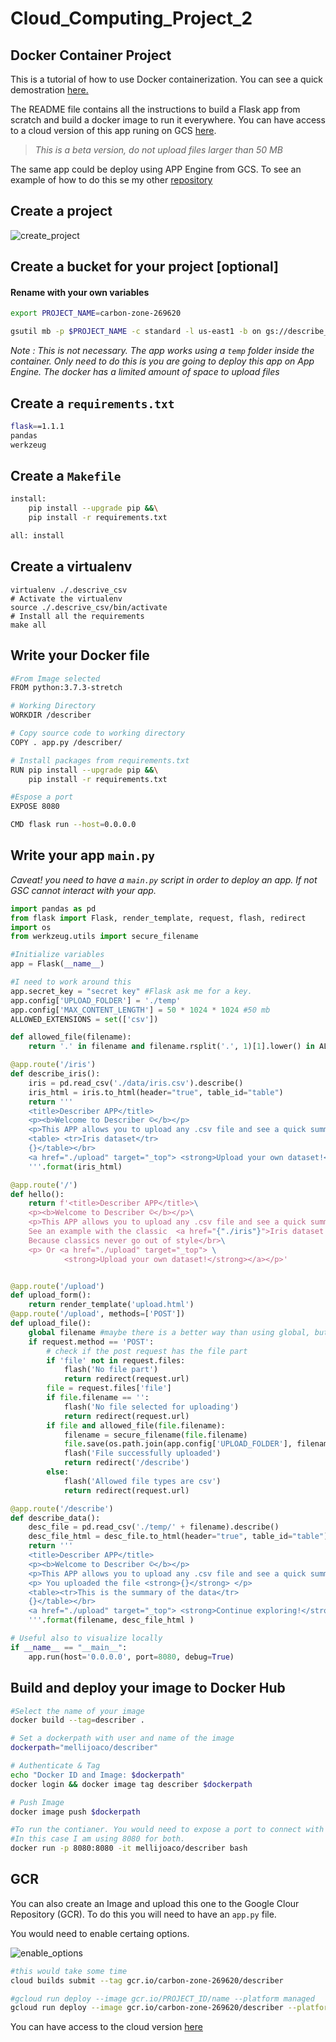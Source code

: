 # Cloud_Computing_Project_2
## Docker Container Project

This is a tutorial of how to use Docker containerization. You can see a quick demostration [here.](https://youtu.be/0v3HIwOZ064)

The README file contains all the instructions to build a Flask app from scratch and build a docker image to run it everywhere.
You can have access to a cloud version of this app runing on GCS [here](https://describer-ions6p5noa-ue.a.run.app).

> *This is a beta version, do not upload files larger than 50 MB*

The same app could be deploy using APP Engine from GCS. To see an example of how to do this se my other [repository](https://github.com/joaquinmenendez/Cloud_Computing_Project_1)


## Create a project
![create_project](https://user-images.githubusercontent.com/43391630/75630460-f32acd00-5bb8-11ea-8a74-4484a66f9223.png)

## Create a bucket for your project [optional]
#### Rename with your own variables
```bash
export PROJECT_NAME=carbon-zone-269620

gsutil mb -p $PROJECT_NAME -c standard -l us-east1 -b on gs://describe_csv_bucket/
```
*Note : This is not necessary. The app works using a `temp` folder inside the container.
 Only need to do this is you are going to deploy this app on App Engine. The docker has a limited amount of space to upload files*

## Create a `requirements.txt`
```bash
flask==1.1.1
pandas
werkzeug
```

## Create a `Makefile`
```bash
install:
	pip install --upgrade pip &&\
	pip install -r requirements.txt

all: install
```

## Create a virtualenv
```
virtualenv ./.descrive_csv
# Activate the virtualenv
source ./.descrive_csv/bin/activate
# Install all the requirements
make all
```

## Write your Docker file
```bash
#From Image selected
FROM python:3.7.3-stretch

# Working Directory
WORKDIR /describer

# Copy source code to working directory
COPY . app.py /describer/

# Install packages from requirements.txt
RUN pip install --upgrade pip &&\
    pip install -r requirements.txt

#Espose a port
EXPOSE 8080

CMD flask run --host=0.0.0.0
```

## Write your app `main.py`
*Caveat! you need to have a `main.py` script in order to deploy an app. If not GSC cannot interact with your app.*

```python
import pandas as pd
from flask import Flask, render_template, request, flash, redirect
import os
from werkzeug.utils import secure_filename

#Initialize variables
app = Flask(__name__)

#I need to work around this
app.secret_key = "secret key" #Flask ask me for a key. 
app.config['UPLOAD_FOLDER'] = './temp'
app.config['MAX_CONTENT_LENGTH'] = 50 * 1024 * 1024 #50 mb 
ALLOWED_EXTENSIONS = set(['csv'])

def allowed_file(filename):
	return '.' in filename and filename.rsplit('.', 1)[1].lower() in ALLOWED_EXTENSIONS

@app.route('/iris')
def describe_iris():
    iris = pd.read_csv('./data/iris.csv').describe()
    iris_html = iris.to_html(header="true", table_id="table")
    return '''
    <title>Describer APP</title>
    <p><b>Welcome to Describer ©</b></p>
    <p>This APP allows you to upload any .csv file and see a quick summary of the data inside.</p>
    <table> <tr>Iris dataset</tr>
    {}</table></br>
    <a href="./upload" target="_top"> <strong>Upload your own dataset!</strong></a>
    '''.format(iris_html)

@app.route('/')
def hello():
    return f'<title>Describer APP</title>\
    <p><b>Welcome to Describer ©</b></p>\
    <p>This APP allows you to upload any .csv file and see a quick summary of the data inside.</p>\
    See an example with the classic  <a href="{"./iris"}">Iris dataset.</a> </br>\
    Because classics never go out of style</br>\
    <p> Or <a href="./upload" target="_top"> \
            <strong>Upload your own dataset!</strong></a></p>'


@app.route('/upload')
def upload_form():
	return render_template('upload.html')
@app.route('/upload', methods=['POST'])
def upload_file():
	global filename #maybe there is a better way than using global, but it's the easier way now
	if request.method == 'POST':
        # check if the post request has the file part
		if 'file' not in request.files:
			flash('No file part')
			return redirect(request.url)
		file = request.files['file']
		if file.filename == '':
			flash('No file selected for uploading')
			return redirect(request.url)
		if file and allowed_file(file.filename):
			filename = secure_filename(file.filename) 
			file.save(os.path.join(app.config['UPLOAD_FOLDER'], filename))
			flash('File successfully uploaded')
			return redirect('/describe')
		else:
			flash('Allowed file types are csv')
			return redirect(request.url)

@app.route('/describe')
def describe_data():
    desc_file = pd.read_csv('./temp/' + filename).describe()
    desc_file_html = desc_file.to_html(header="true", table_id="table")
    return '''
    <title>Describer APP</title>
    <p><b>Welcome to Describer ©</b></p>
    <p>This APP allows you to upload any .csv file and see a quick summary of the data inside.</p>
    <p> You uploaded the file <strong>{}</strong> </p>
    <table><tr>This is the summary of the data</tr>
    {}</table></br>
    <a href="./upload" target="_top"> <strong>Continue exploring!</strong></a>
    '''.format(filename, desc_file_html )

# Useful also to visualize locally
if __name__ == "__main__":
    app.run(host='0.0.0.0', port=8080, debug=True)
```
## Build and deploy your image to Docker Hub
```bash
#Select the name of your image
docker build --tag=describer .

# Set a dockerpath with user and name of the image
dockerpath="mellijoaco/describer"

# Authenticate & Tag
echo "Docker ID and Image: $dockerpath"
docker login && docker image tag describer $dockerpath

# Push Image
docker image push $dockerpath 

#To run the contianer. You would need to expose a port to connect with the docker port.
#In this case I am using 8080 for both.
docker run -p 8080:8080 -it mellijoaco/describer bash       
```

## GCR
You can also create an Image and upload this one to the Google Clour Repository (GCR). 
To do this you will need to have an `app.py` file.

You would need to enable certaing options.

![enable_options](https://user-images.githubusercontent.com/43391630/75631313-b1e9eb80-5bbf-11ea-849d-bac67488b5be.png)

```bash
#this would take some time
cloud builds submit --tag gcr.io/carbon-zone-269620/describer

#gcloud run deploy --image gcr.io/PROJECT_ID/name --platform managed
gcloud run deploy --image gcr.io/carbon-zone-269620/describer --platform managed
```
You can have access to the cloud version [here](https://describer-ions6p5noa-ue.a.run.app)
